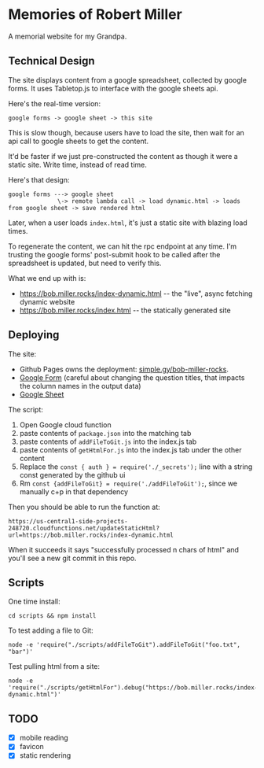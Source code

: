 # Memories of Robert Miller

A memorial website for my Grandpa.

## Technical Design

The site displays content from a google spreadsheet, collected by google forms. It uses Tabletop.js to interface with the google sheets api.

Here's the real-time version:

```
google forms -> google sheet -> this site
```

This is slow though, because users have to load the site, then wait for an api call to google sheets to get the content.

It'd be faster if we just pre-constructed the content as though it were a static site. Write time, instead of read time.

Here's that design:

```
google forms ---> google sheet
              \-> remote lambda call -> load dynamic.html -> loads from google sheet -> save rendered html
```

Later, when a user loads `index.html`, it's just a static site with blazing load times.

To regenerate the content, we can hit the rpc endpoint at any time. I'm trusting the google forms' post-submit hook to be called after the spreadsheet is updated, but need to verify this.

What we end up with is:

* https://bob.miller.rocks/index-dynamic.html -- the "live", async fetching dynamic website
* https://bob.miller.rocks/index.html -- the statically generated site

## Deploying

The site:

* Github Pages owns the deployment: [simple.gy/bob-miller-rocks](https://www.simple.gy/bob-miller-rocks/).
* [Google Form](https://docs.google.com/forms/d/1qA4iDTeJvQGKEHO4VAjOzD4Q-1f_VQ1wmWIKnX_RTL4/edit) (careful about changing the question titles, that impacts the column names in the output data)
* [Google Sheet](https://docs.google.com/spreadsheets/d/1VJ6Hw5bMgW3KzT9veA2EjQ_JIlcXsS2UYC2V8x4Gs2Y)

The script:

1. Open Google cloud function
1. paste contents of `package.json` into the matching tab
1. paste contents of `addFileToGit.js` into the index.js tab
1. paste contents of `getHtmlFor.js` into the index.js tab under the other content
1. Replace the `const { auth } = require('./_secrets');` line with a string const generated by the github ui
1. Rm `const {addFileToGit} = require('./addFileToGit');`, since we manually c+p in that dependency

Then you should be able to run the function at:

    https://us-central1-side-projects-248720.cloudfunctions.net/updateStaticHtml?url=https://bob.miller.rocks/index-dynamic.html

When it succeeds it says "successfully processed n chars of html" and you'll see a new git commit in this repo.

## Scripts

One time install:

    cd scripts && npm install

To test adding a file to Git:

    node -e 'require("./scripts/addFileToGit").addFileToGit("foo.txt", "bar")'
    
Test pulling html from a site:

    node -e 'require("./scripts/getHtmlFor").debug("https://bob.miller.rocks/index-dynamic.html")'


## TODO

- [x] mobile reading
- [x] favicon
- [x] static rendering
